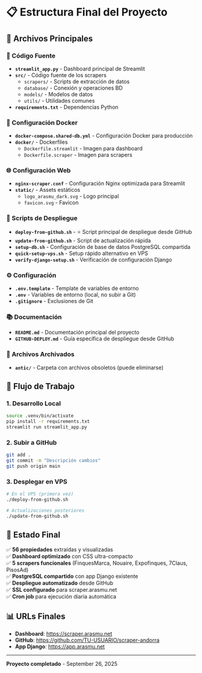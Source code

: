 # 📋 Estructura Final del Proyecto

## 🎯 Archivos Principales

### 🐍 Código Fuente

- **`streamlit_app.py`** - Dashboard principal de Streamlit
- **`src/`** - Código fuente de los scrapers
  - `scrapers/` - Scripts de extracción de datos
  - `database/` - Conexión y operaciones BD
  - `models/` - Modelos de datos
  - `utils/` - Utilidades comunes
- **`requirements.txt`** - Dependencias Python

### 🐳 Configuración Docker

- **`docker-compose.shared-db.yml`** - Configuración Docker para producción
- **`docker/`** - Dockerfiles
  - `Dockerfile.streamlit` - Imagen para dashboard
  - `Dockerfile.scraper` - Imagen para scrapers

### 🌐 Configuración Web

- **`nginx-scraper.conf`** - Configuración Nginx optimizada para Streamlit
- **`static/`** - Assets estáticos
  - `logo_arasmu_dark.svg` - Logo principal
  - `favicon.svg` - Favicon

### 🚀 Scripts de Despliegue

- **`deploy-from-github.sh`** - ⭐ Script principal de despliegue desde GitHub
- **`update-from-github.sh`** - Script de actualización rápida
- **`setup-db.sh`** - Configuración de base de datos PostgreSQL compartida
- **`quick-setup-vps.sh`** - Setup rápido alternativo en VPS
- **`verify-django-setup.sh`** - Verificación de configuración Django

### ⚙️ Configuración

- **`.env.template`** - Template de variables de entorno
- **`.env`** - Variables de entorno (local, no subir a Git)
- **`.gitignore`** - Exclusiones de Git

### 📚 Documentación

- **`README.md`** - Documentación principal del proyecto
- **`GITHUB-DEPLOY.md`** - Guía específica de despliegue desde GitHub

### 📁 Archivos Archivados

- **`antic/`** - Carpeta con archivos obsoletos (puede eliminarse)

## 🔄 Flujo de Trabajo

### 1. Desarrollo Local

```bash
source .venv/bin/activate
pip install -r requirements.txt
streamlit run streamlit_app.py
```

### 2. Subir a GitHub

```bash
git add .
git commit -m "Descripción cambios"
git push origin main
```

### 3. Desplegar en VPS

```bash
# En el VPS (primera vez)
./deploy-from-github.sh

# Actualizaciones posteriores
./update-from-github.sh
```

## 🎊 Estado Final

✅ **56 propiedades** extraídas y visualizadas  
✅ **Dashboard optimizado** con CSS ultra-compacto  
✅ **5 scrapers funcionales** (FinquesMarca, Nouaire, Expofinques, 7Claus, PisosAd)  
✅ **PostgreSQL compartido** con app Django existente  
✅ **Despliegue automatizado** desde GitHub  
✅ **SSL configurado** para scraper.arasmu.net  
✅ **Cron job** para ejecución diaria automática

## 📊 URLs Finales

- **Dashboard**: https://scraper.arasmu.net
- **GitHub**: https://github.com/TU-USUARIO/scraper-andorra
- **App Django**: https://app.arasmu.net

---

**Proyecto completado** - September 26, 2025
